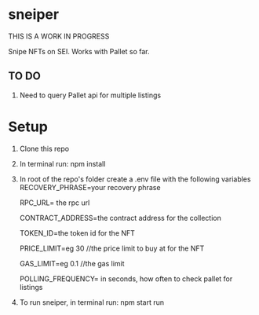 # sneiper
THIS IS A WORK IN PROGRESS

Snipe NFTs on SEI. Works with Pallet so far.

## TO DO
1. Need to query Pallet api for multiple listings

# Setup
1. Clone this repo
2. In terminal run: npm install
3. In root of the repo's folder create a .env file with the following variables
   RECOVERY_PHRASE=your recovery phrase 
   
   RPC_URL= the rpc url
   
   CONTRACT_ADDRESS=the contract address for the collection
   
   TOKEN_ID=the token id for the NFT
   
   PRICE_LIMIT=eg 30 //the price limit to buy at for the NFT
   
   GAS_LIMIT=eg 0.1 //the gas limit
   
   POLLING_FREQUENCY= in seconds, how often to check pallet for listings
   
5. To run sneiper, in terminal run: npm start run
